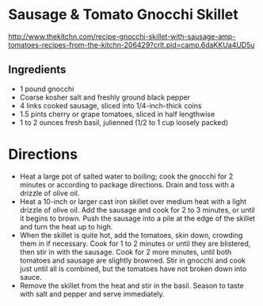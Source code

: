# Sausage & Tomato Gnocchi Skillet
http://www.thekitchn.com/recipe-gnocchi-skillet-with-sausage-amp-tomatoes-recipes-from-the-kitchn-206429?crlt.pid=camp.6daKKUa4UD5u

## Ingredients
* 1 pound gnocchi
* Coarse kosher salt and freshly ground black pepper
* 4 links cooked sausage, sliced into 1/4-inch-thick coins
* 1.5 pints cherry or grape tomatoes, sliced in half lengthwise
* 1 to 2 ounces fresh basil, julienned (1/2 to 1 cup loosely packed)

# Directions
* Heat a large pot of salted water to boiling; cook the gnocchi for 2 minutes or according to package directions. Drain and toss with a drizzle of olive oil.
* Heat a 10-inch or larger cast iron skillet over medium heat with a light drizzle of olive oil. Add the sausage and cook for 2 to 3 minutes, or until it begins to brown. Push the sausage into a pile at the edge of the skillet and turn the heat up to high.
* When the skillet is quite hot, add the tomatoes, skin down, crowding them in if necessary. Cook for 1 to 2 minutes or until they are blistered, then stir in with the sausage. Cook for 2 more minutes, until both tomatoes and sausage are slightly browned. Stir in gnocchi and cook just until all is combined, but the tomatoes have not broken down into sauce.
* Remove the skillet from the heat and stir in the basil. Season to taste with salt and pepper and serve immediately.
